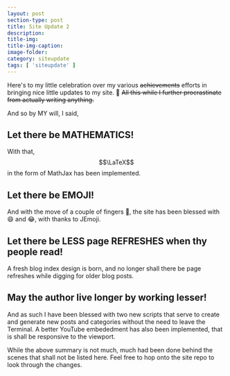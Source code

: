 ```yaml
---
layout: post
section-type: post
title: Site Update 2
description: 
title-img: 
title-img-caption: 
image-folder:
category: siteupdate
tags: [ 'siteupdate' ]
---
```


Here's to my little celebration over my various <strike>achievements</strike> efforts in bringing nice little updates to my site. :tada:  <strike>All this while I further procrastinate from actually writing anything.</strike>

And so by MY will, I said,

## Let there be MATHEMATICS!

With that, $$\LaTeX$$ in the form of MathJax has been implemented.

## Let there be EMOJI!

And with the move of a couple of fingers :open_hands:, the site has been blessed with :smile: and :joy:, with thanks to JEmoji.

## Let there be LESS page REFRESHES when thy people read!

A fresh blog index design is born, and no longer shall there be page refreshes while digging for older blog posts.

## May the author live longer by working lesser!

And as such I have been blessed with two new scripts that serve to create and generate new posts and categories without the need to leave the Terminal. A better YouTube embededment has also been implemented, that is shall be responsive to the viewport.

While the above summary is not much, much had been done behind the scenes that shall not be listed here. Feel free to hop onto the site repo to look through the changes.